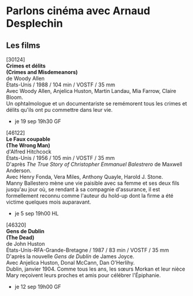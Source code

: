 # Parlons cinéma avec Arnaud Desplechin

## Les films

[30124]  
**Crimes et délits**  
**(Crimes and Misdemeanors)**  
de Woody Allen  
États-Unis / 1988 / 104 min / VOSTF / 35 mm  
Avec Woody Allen, Anjelica Huston, Martin Landau, Mia Farrow, Claire Bloom.  
Un ophtalmologue et un documentariste se remémorent tous les crimes et délits qu'ils ont pu commettre dans leur vie.

- je 19 sep 19h30 GF

[46122]  
**Le Faux coupable**  
**(The Wrong Man)**  
d'Alfred Hitchcock  
États-Unis / 1956 / 105 min / VOSTF / 35 mm  
D'après _The True Story of Christopher Emmanuel Balestrero_ de Maxwell Anderson.  
Avec Henry Fonda, Vera Miles, Anthony Quayle, Harold J. Stone.  
Manny Ballestero mène une vie paisible avec sa femme et ses deux fils jusqu'au jour où, se rendant à sa compagnie d'assurance, il est formellement reconnu comme l'auteur du hold-up dont la firme a été victime quelques mois auparavant.

- je 5 sep 19h00 HL

[46320]  
**Gens de Dublin**  
**(The Dead)**  
de John Huston  
États-Unis-RFA-Grande-Bretagne / 1987 / 83 min / VOSTF / 35 mm  
D'après la nouvelle _Gens de Dublin_ de James Joyce.  
Avec Anjelica Huston, Donal McCann, Dan O'Herlihy.  
Dublin, janvier 1904. Comme tous les ans, les sœurs Morkan et leur nièce Mary reçoivent leurs proches et amis pour célébrer l'Épiphanie.

- je 12 sep 19h00 GF

